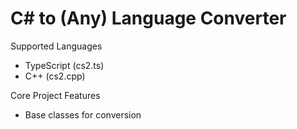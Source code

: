 # C# to (Any) Language Converter

Supported Languages
- TypeScript (cs2.ts)
- C++ (cs2.cpp)

Core Project Features
- Base classes for conversion